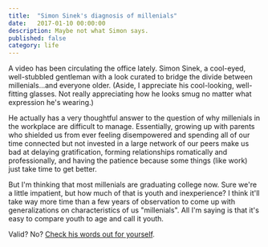 ```yaml
---
title:  "Simon Sinek's diagnosis of millenials"
date:   2017-01-10 00:00:00
description: Maybe not what Simon says.
published: false
category: life
---
```


A video has been circulating the office lately. Simon Sinek, a cool-eyed, well-stubbled gentleman with a look curated to bridge the divide between millenials...and everyone older. (Aside, I appreciate his cool-looking, well-fitting glasses. Not really appreciating how he looks smug no matter what expression he's wearing.)

He actually has a very thoughtful answer to the question of why millenials in the workplace are difficult to manage. Essentially, growing up with parents who shielded us from ever feeling disempowered and spending all of our time connected but not invested in a large network of our peers make us bad at delaying gratification, forming relationships romatically and professionally, and having the patience because some things (like work) just take time to get better.

But I'm thinking that most millenials are graduating college now. Sure we're a little impatient, but how much of that is youth and inexperience? I think it'll take way more time than a few years of observation to come up with generalizations on characteristics of us "millenials". All I'm saying is that it's easy to compare youth to age and call it youth. 

Valid? No? [Check his words out for yourself](https://www.youtube.com/watch?v=hER0Qp6QJNU&t=583s). 